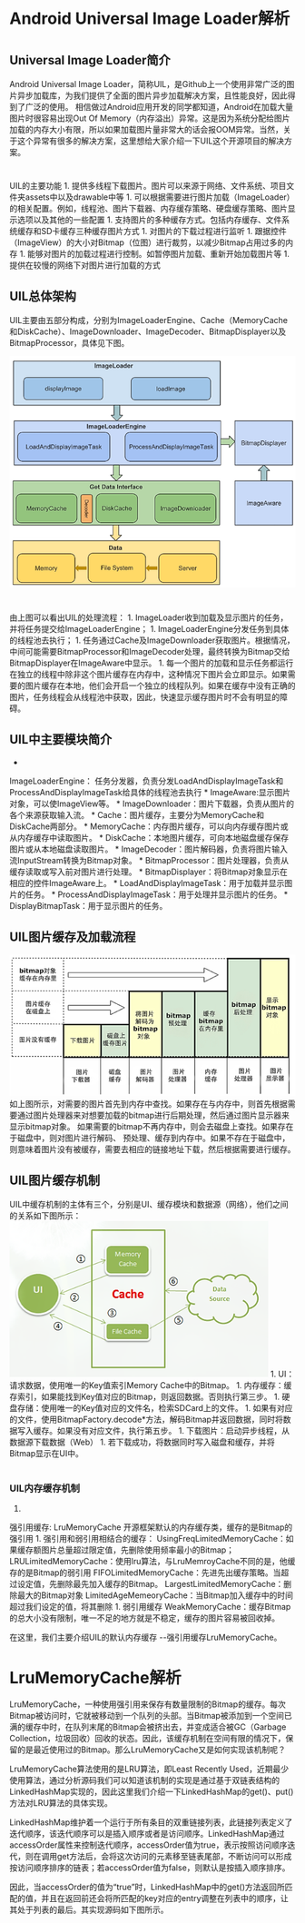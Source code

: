 # Android Universal Image Loader解析


# 


## Universal Image Loader简介

Android Universal Image Loader，简称UIL，是Github上一个使用非常广泛的图片异步加载库，为我们提供了全面的图片异步加载解决方案，且性能良好，因此得到了广泛的使用。
相信做过Android应用开发的同学都知道，Android在加载大量图片时很容易出现Out Of Memory（内存溢出）异常。这是因为系统分配给图片加载的内存大小有限，所以如果加载图片量非常大的话会报OOM异常。当然，关于这个异常有很多的解决方案，这里想给大家介绍一下UIL这个开源项目的解决方案。

# 

UIL的主要功能
1. 
提供多线程下载图片。图片可以来源于网络、文件系统、项目文件夹assets中以及drawable中等
1. 
可以根据需要进行图片加载（ImageLoader）的相关配置。例如，线程池、图片下载器、内存缓存策略、硬盘缓存策略、图片显示选项以及其他的一些配置
1. 
支持图片的多种缓存方式。包括内存缓存、文件系统缓存和SD卡缓存三种缓存图片方式
1. 
对图片的下载过程进行监听
1. 
跟据控件（ImageView）的大小对Bitmap（位图）进行裁剪，以减少Bitmap占用过多的内存
1. 
能够对图片的加载过程进行控制。如暂停图片加载、重新开始加载图片等
1. 
提供在较慢的网络下对图片进行加载的方式

## 


## UIL总体架构

UIL主要由五部分构成，分别为ImageLoaderEngine、Cache（MemoryCache和DiskCache）、ImageDownloader、ImageDecoder、BitmapDisplayer以及BitmapProcessor，具体见下图。

![1](xl_im1.png)

# 

由上图可以看出UIL的处理流程：
1. 
ImageLoader收到加载及显示图片的任务，并将任务提交给ImageLoaderEngine；
1. 
ImageLoaderEngine分发任务到具体的线程池去执行；
1. 
任务通过Cache及ImageDownloader获取图片。根据情况，中间可能需要BitmapProcessor和ImageDecoder处理，最终转换为Bitmap交给BitmapDisplayer在ImageAware中显示。
1. 
每一个图片的加载和显示任务都运行在独立的线程中除非这个图片缓存在内存中，这种情况下图片会立即显示。如果需要的图片缓存在本地，他们会开启一个独立的线程队列。如果在缓存中没有正确的图片，任务线程会从线程池中获取，因此，快速显示缓存图片时不会有明显的障碍。

## 


## UIL中主要模块简介

* 
ImageLoaderEngine：
任务分发器，负责分发LoadAndDisplayImageTask和ProcessAndDisplayImageTask给具体的线程池去执行
* 
ImageAware:显示图片对象，可以使ImageView等。
* 
ImageDownloader：图片下载器，负责从图片的各个来源获取输入流。
* 
Cache：图片缓存，主要分为MemoryCache和DiskCache两部分。
* 
MemoryCache：内存图片缓存，可以向内存缓存图片或从内存缓存中读取图片。
* 
DiskCache：本地图片缓存，可向本地磁盘缓存保存图片或从本地磁盘读取图片。
* 
ImageDecoder：图片解码器，负责将图片输入流InputStream转换为Bitmap对象。
* 
BitmapProcessor：图片处理器，负责从缓存读取或写入前对图片进行处理。
* 
BitmapDisplayer：将Bitmap对象显示在相应的控件ImageAware上。
* 
LoadAndDisplayImageTask：用于加载并显示图片的任务。
* 
ProcessAndDisplayImageTask：用于处理并显示图片的任务。
* 
DisplayBitmapTask：用于显示图片的任务。


## 


## UIL图片缓存及加载流程
![2](xl_im2.png)
如上图所示，对需要的图片首先到内存中查找。如果存在与内存中，则首先根据需要通过图片处理器来对想要加载的bitmap进行后期处理，然后通过图片显示器来显示bitmap对象。
如果需要的bitmap不再内存中，则会去磁盘上查找。如果存在于磁盘中，则对图片进行解码、 预处理、缓存到内存中。如果不存在于磁盘中，则意味着图片没有被缓存，需要去相应的链接地址下载，然后根据需要进行缓存。

## 
## UIL图片缓存机制
UIL中缓存机制的主体有三个，分别是UI、缓存模块和数据源（网络），他们之间的关系如下图所示：
![3](xl_im3.png)
1. 
UI：请求数据，使用唯一的Key值索引Memory Cache中的Bitmap。
1. 
内存缓存：缓存索引，如果能找到Key值对应的Bitmap，则返回数据。否则执行第三步。
1. 
硬盘存储：使用唯一的Key值对应的文件名，检索SDCard上的文件。
1. 
如果有对应的文件，使用BitmapFactory.decode*方法，解码Bitmap并返回数据，同时将数据写入缓存。如果没有对应文件，执行第五步。
1. 
下载图片：启动异步线程，从数据源下载数据（Web）
1. 
若下载成功，将数据同时写入磁盘和缓存，并将Bitmap显示在UI中。

# 


### UIL内存缓存机制
1. 
强引用缓存:
LruMemoryCache 开源框架默认的内存缓存类，缓存的是Bitmap的强引用
1. 
强引用和弱引用相结合的缓存：
UsingFreqLimitedMemoryCache：如果缓存额图片总量超过限定值，先删除使用频率最小的Bitmap；
LRULimitedMemoryCache：使用lru算法，与LruMemroyCache不同的是，他缓存的是Bitmap的弱引用
FIFOLimitedMemoryCache：先进先出缓存策略。当超过设定值，先删除最先加入缓存的Bitmap。
LargestLimitedMemoryCache：删除最大的Bitmap对象
LimitedAgeMemeoryCache：当Bitmap加入缓存中的时间超过我们设定的值，将其删除
1. 
弱引用缓存
WeakMemoryCache：缓存Bitmap的总大小没有限制，唯一不足的地方就是不稳定，缓存的图片容易被回收掉。

在这里，我们主要介绍UIL的默认内存缓存 --强引用缓存LruMemoryCache。


# 


# LruMemoryCache解析

LruMemoryCache，一种使用强引用来保存有数量限制的Bitmap的缓存。每次Bitmap被访问时，它就被移动到一个队列的头部。当Bitmap被添加到一个空间已满的缓存中时，在队列末尾的Bitmap会被挤出去，并变成适合被GC（Garbage Collection，垃圾回收）回收的状态。因此，该缓存机制在空间有限的情况下，保留的是最近使用过的Bitmap。那么LruMemoryCache又是如何实现该机制呢？

LruMemoryCache算法使用的是LRU算法，即Least Recently Used，近期最少使用算法，通过分析源码我们可以知道该机制的实现是通过基于双链表结构的LinkedHashMap实现的，因此这里我们介绍一下LinkedHashMap的get()、put()方法对LRU算法的具体实现。

LinkedHashMap维护着一个运行于所有条目的双重链接列表，此链接列表定义了迭代顺序，该迭代顺序可以是插入顺序或者是访问顺序。LinkedHashMap通过accessOrder属性来控制迭代顺序，accessOrder值为true，表示按照访问顺序迭代，则在调用get方法后，会将这次访问的元素移至链表尾部，不断访问可以形成按访问顺序排序的链表；若accessOrder值为false，则默认是按插入顺序排序。

因此，当accessOrder的值为“true”时，LinkedHashMap中的get()方法返回所匹配的值，并且在返回前还会将所匹配的key对应的entry调整在列表中的顺序，让其处于列表的最后。其实现源码如下图所示。